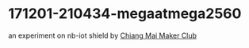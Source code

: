 # 171201-210434-megaatmega2560

an experiment on nb-iot shield by [Chiang Mai Maker Club](http://cmmakerclub.com)
